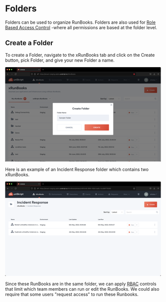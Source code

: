 # Folders

Folders can be used to organize RunBooks.  Folders are also used for [Role Based Access Control](../../guides/role-based-access-control/) -where all permissions are based at the folder level.

## Create a Folder

To create a Folder, navigate to the xRunBooks tab and click on the Create button, pick Folder, and give your new Folder a name.

![](<../../.gitbook/assets/Screenshot 2022-08-02 at 5.55.42 PM.png>)

Here is an example of an Incident Response folder which contains two xRunBooks. &#x20;

![](<../../.gitbook/assets/Screenshot 2022-08-02 at 6.02.25 PM.png>)

Since these RunBooks are in the same folder, we can apply [RBAC](../../guides/role-based-access-control/) controls that limit which team members can run or edit the RunBooks.  We could also require that some users "request access" to run these Runbooks.



